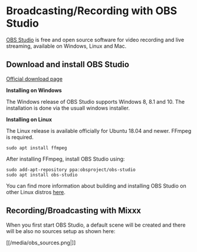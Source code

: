 # Broadcasting/Recording with OBS Studio

[OBS Studio](https://obsproject.com/wiki/) is free and open source
software for video recording and live streaming, available on Windows,
Linux and Mac.

## Download and install OBS Studio

[Official download page](https://obsproject.com/download)

**Installing on Windows**

The Windows release of OBS Studio supports Windows 8, 8.1 and 10. The
installation is done via the usuall windows installer.

**Installing on Linux**

The Linux release is available officially for Ubuntu 18.04 and newer.
FFmpeg is required.

    sudo apt install ffmpeg

After installing FFmpeg, install OBS Studio using:

    sudo add-apt-repository ppa:obsproject/obs-studio
    sudo apt install obs-studio

You can find more information about building and installing OBS Studio
on other Linux distros
[here](https://github.com/obsproject/obs-studio/wiki/Install-Instructions).

## Recording/Broadcasting with Mixxx

When you first start OBS Studio, a default scene will be created and
there will be also no sources setup as shown here:

[[/media/obs_sources.png|]]
